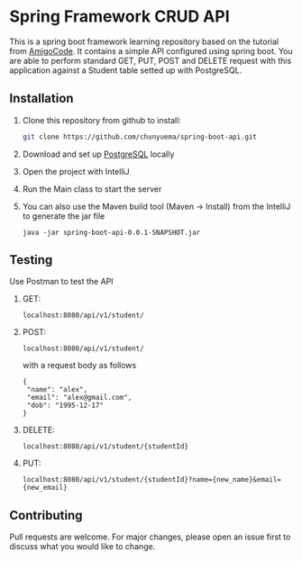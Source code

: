 # Spring Framework CRUD API

This is a spring boot framework learning repository based on the tutorial from [AmigoCode](https://amigoscode.com/p/spring-boot). 
It contains a simple API configured using spring boot. You are able to perform standard GET, PUT,
POST and DELETE request with this application against a Student  table setted up with PostgreSQL.

## Installation
1. Clone this repository from github to install: 

    ```bash
    git clone https://github.com/chunyuema/spring-boot-api.git
    ```
2. Download and set up [PostgreSQL](https://postgresapp.com/) locally
3. Open the project with IntelliJ
4. Run the Main class to start the server
5. You can also use the Maven build tool (Maven -> Install) from the IntelliJ to generate the jar file
    ```
    java -jar spring-boot-api-0.0.1-SNAPSHOT.jar  
    ```

## Testing
Use Postman to test the API
1. GET: 
   ```
   localhost:8080/api/v1/student/
   ```
2. POST: 
   ```
   localhost:8080/api/v1/student/ 
   ```
   with a request body as follows
   
   ```
   {
    "name": "alex",
    "email": "alex@gmail.com",
    "dob": "1995-12-17"
   }
    ```
3. DELETE: 
   ```
   localhost:8080/api/v1/student/{studentId}
   ```
4. PUT: 
   ```
   localhost:8080/api/v1/student/{studentId}?name={new_name}&email={new_email}
   ```

## Contributing
Pull requests are welcome. For major changes, please open an issue first to discuss what you would like to change.
